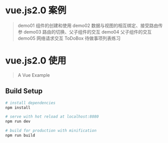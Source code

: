 # vue.js2.0  案例
> demo01 组件的创建和使用
> demo02 数据与视图的相互绑定、接受路由传参
> demo03 路由的切换、父子组件的交互
> demo04 父子组件的交互
> demo05 网络请求交互
> ToDoBox 待做事项列表练习

# vue.js2.0  使用
> A Vue Example 

## Build Setup

``` bash
# install dependencies
npm install

# serve with hot reload at localhost:8080
npm run dev

# build for production with minification
npm run build